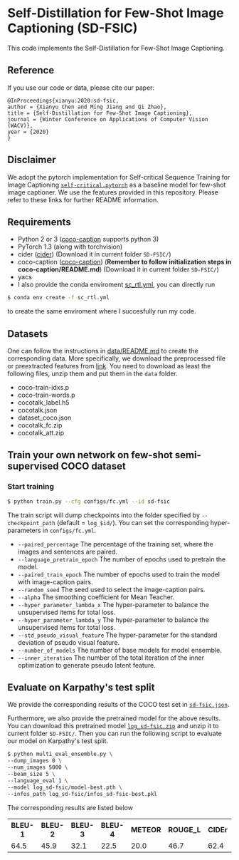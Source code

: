 # Self-Distillation for Few-Shot Image Captioning (SD-FSIC)

This code implements the Self-Distillation for Few-Shot Image Captioning.

Reference
------------------
If you use our code or data, please cite our paper:
```text
@InProceedings{xianyu:2020:sd-fsic,
author = {Xianyu Chen and Ming Jiang and Qi Zhao},
title = {Self-Distillation for Few-Shot Image Captioning},
journal = {Winter Conference on Applications of Computer Vision (WACV)},
year = {2020}
}
```

Disclaimer
------------------
We adopt the pytorch implementation for Self-critical Sequence Training for Image Captioning [`self-critical.pytorch`](https://github.com/ruotianluo/self-critical.pytorch) as a baseline model for few-shot image captioner. We use the features provided in this repository. Please refer to these links for further README information.

Requirements
------------------
- Python 2 or 3 ([coco-caption](https://github.com/ruotianluo/coco-caption) supports python 3)
- PyTorch 1.3 (along with torchvision)
- cider ([cider](https://github.com/ruotianluo/cider/tree/e9b736d038d39395fa2259e39342bb876f1cc877)) (Download it in current folder `SD-FSIC/`)
- coco-caption ([coco-caption](https://github.com/ruotianluo/coco-caption/tree/ea20010419a955fed9882f9dcc53f2dc1ac65092)) (**Remember to follow initialization steps in coco-caption/README.md**) (Download it in current folder `SD-FSIC/`)
- yacs
- I also provide the conda enviroment [sc_rtl.yml](https://github.com/chenxy99/SD-FSIC/blob/master/sc_rtl.yml), you can directly run
```bash
$ conda env create -f sc_rtl.yml
```
to create the same enviroment where I succesfully run my code.

Datasets
------------------
One can follow the instructions in [data/README.md](data/README.md) to create the corresponding data. More specifically, we download the preprocessed file or preextracted features from [link](https://drive.google.com/drive/folders/1eCdz62FAVCGogOuNhy87Nmlo5_I0sH2J).
You need to download as least the following files, unzip them and put them in the `data` folder.
- coco-train-idxs.p
- coco-train-words.p
- cocotalk_label.h5
- cocotalk.json
- dataset_coco.json
- cocotalk_fc.zip
- cocotalk_att.zip

Train your own network on few-shot semi-supervised COCO dataset
------------------
### Start training
```bash
$ python train.py --cfg configs/fc.yml --id sd-fsic
```
The train script will dump checkpoints into the folder specified by `--checkpoint_path` (default = `log_$id/`). You can set the corresponding hyper-parameters in `configs/fc.yml`.

- `--paired_percentage` The percentage of the training set, where the images and sentences are paired.
- `--language_pretrain_epoch` The number of epochs used to pretrain the model.
- `--paired_train_epoch` The number of epochs used to train the model with image-caption pairs.
- `--random_seed` The seed used to select the image-caption pairs.
- `--alpha` The smoothing coefficient for Mean Teacher.
- `--hyper_parameter_lambda_x` The hyper-parameter to balance the unsupervised items for total loss.
- `--hyper_parameter_lambda_y` The hyper-parameter to balance the unsupervised items for total loss.
- `--std_pseudo_visual_feature` The hyper-parameter for the standard deviation of pseudo visual feature.
- `--number_of_models` The number of base models for model ensemble.
- `--inner_iteration` The number of the total iteration of the inner optimization to generate pseudo latent feature.

Evaluate on Karpathy's test split
------------------
We provide the corresponding results of the COCO test set in [`sd-fsic.json`](https://drive.google.com/file/d/1UG9QsPraJepTgC-fj9lsROefXmMqj9CT/view?usp=sharing).

Furthermore, we also provide the pretrained model for the above results. You can download this pretrained model [`log_sd-fsic.zip`](https://drive.google.com/file/d/1aOQyj6SF2uJLUaKOco3wdgHRvYtGba1K/view?usp=sharing) and unzip it to current folder `SD-FSIC/`. Then you can run the following script to evaluate our model on Karpathy's test split.

```bash
$ python multi_eval_ensemble.py \
--dump_images 0 \
--num_images 5000 \
--beam_size 5 \
--language_eval 1 \
--model log_sd-fsic/model-best.pth \
--infos_path log_sd-fsic/infos_sd-fsic-best.pkl
```

The corresponding results are listed below
<table>
  <tr>
    <th>BLEU-1</th><th>BLEU-2</th>
    <th>BLEU-3</th><th>BLEU-4</th>
    <th>METEOR</th><th>ROUGE_L</th><th>CIDEr</th><th>SPICE</th><th>WMD</th>
  </tr>
  <tr>
    <td>64.5</td><td>45.9</td>
    <td>32.1</td><td>22.5</td>
    <td>20.0</td><td>46.7</td><td>62.4</td><td>12.7</td><td>14.7</td>
  </tr>
</table>

